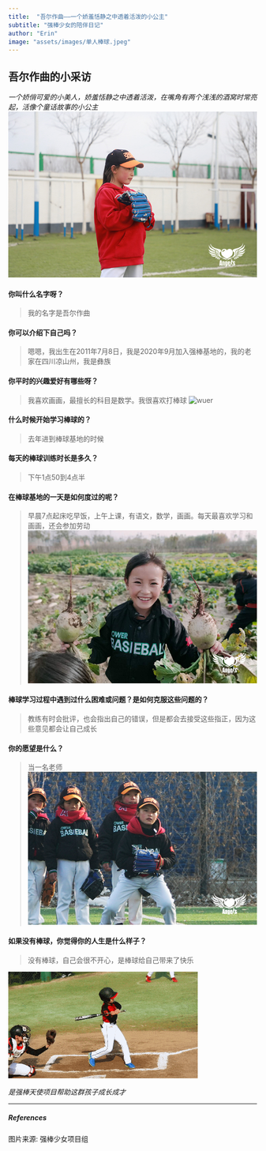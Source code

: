```yaml
---
title:  "吾尔作曲——一个娇羞恬静之中透着活泼的小公主"
subtitle: "强棒少女的陪伴日记"
author: "Erin"
image: "assets/images/单人棒球.jpeg"
---
```


## 吾尔作曲的小采访
*一个娇俏可爱的小美人，娇羞恬静之中透着活泼，在嘴角有两个浅浅的酒窝时常亮起，活像个童话故事的小公主* 
![wuer](..//assets/images/单人棒球.jpeg)

#### 你叫什么名字呀？
> 我的名字是吾尔作曲

#### 你可以介绍下自己吗？
> 嗯嗯，我出生在2011年7月8日，我是2020年9月加入强棒基地的，我的老家在四川凉山州，我是彝族

#### 你平时的兴趣爱好有哪些呀？
> 我喜欢画画，最擅长的科目是数学。我很喜欢打棒球
![wuer](..//assets/images/学习画画.png)

#### 什么时候开始学习棒球的？
> 去年进到棒球基地的时候

#### 每天的棒球训练时长是多久？
> 下午1点50到4点半

#### 在棒球基地的一天是如何度过的呢？
> 早晨7点起床吃早饭，上午上课，有语文，数学，画画。每天最喜欢学习和画画，还会参加劳动
![wuer](..//assets/images/萝卜.jpeg)

#### 棒球学习过程中遇到过什么困难或问题？是如何克服这些问题的？
> 教练有时会批评，也会指出自己的错误，但是都会去接受这些指正，因为这些意见都会让自己成长

#### 你的愿望是什么？
> 当一名老师
![wuer](..//assets/images/团队.jpeg)

#### 如果没有棒球，你觉得你的人生是什么样子？
> 没有棒球，自己会很不开心，是棒球给自己带来了快乐


![wuer](..//assets/images/动图.gif)

*是强棒天使项目帮助这群孩子成长成才* 

*** 

##### References
图片来源: 强棒少女项目组 
